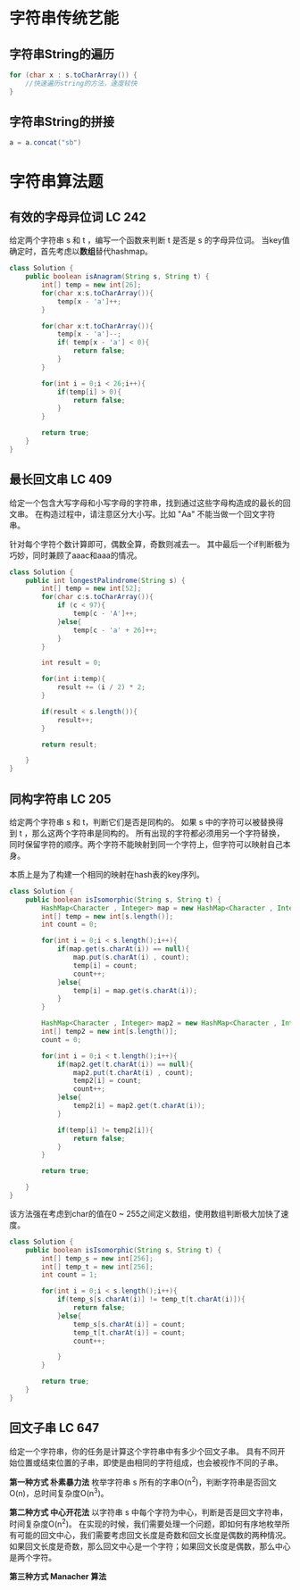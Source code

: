# 字符串传统艺能

## 字符串String的遍历
```java
for (char x : s.toCharArray()) {
    //快速遍历string的方法，速度较快
}
```


## 字符串String的拼接
```java
a = a.concat("sb")
```

# 字符串算法题

## 有效的字母异位词 LC 242
给定两个字符串 s 和 t ，编写一个函数来判断 t 是否是 s 的字母异位词。
当key值确定时，首先考虑以**数组**替代hashmap。

```java
class Solution {
    public boolean isAnagram(String s, String t) {
        int[] temp = new int[26];
        for(char x:s.toCharArray()){
            temp[x - 'a']++;
        }

        for(char x:t.toCharArray()){
            temp[x - 'a']--;
            if( temp[x - 'a'] < 0){
                return false;
            }
        }

        for(int i = 0;i < 26;i++){
            if(temp[i] > 0){
                return false;
            }
        }

        return true;
    }
}
```

## 最长回文串 LC 409
给定一个包含大写字母和小写字母的字符串，找到通过这些字母构造成的最长的回文串。
在构造过程中，请注意区分大小写。比如 "Aa" 不能当做一个回文字符串。

针对每个字符个数计算即可，偶数全算，奇数则减去一。
其中最后一个if判断极为巧妙，同时兼顾了aaac和aaa的情况。

```java
class Solution {
    public int longestPalindrome(String s) {
        int[] temp = new int[52];
        for(char c:s.toCharArray()){
            if (c < 97){
                temp[c - 'A']++;
            }else{
                temp[c - 'a' + 26]++;
            }
        }

        int result = 0;

        for(int i:temp){
            result += (i / 2) * 2;
        }

        if(result < s.length()){
            result++;
        }

        return result;

    }
}
```

## 同构字符串 LC 205
给定两个字符串 s 和 t，判断它们是否是同构的。
如果 s 中的字符可以被替换得到 t ，那么这两个字符串是同构的。
所有出现的字符都必须用另一个字符替换，同时保留字符的顺序。两个字符不能映射到同一个字符上，但字符可以映射自己本身。

本质上是为了构建一个相同的映射在hash表的key序列。
```java
class Solution {
    public boolean isIsomorphic(String s, String t) {
        HashMap<Character , Integer> map = new HashMap<Character , Integer>();
        int[] temp = new int[s.length()];
        int count = 0;

        for(int i = 0;i < s.length();i++){
            if(map.get(s.charAt(i)) == null){
                map.put(s.charAt(i) , count);
                temp[i] = count;
                count++;
            }else{
                temp[i] = map.get(s.charAt(i));
            }
        }

        HashMap<Character , Integer> map2 = new HashMap<Character , Integer>();
        int[] temp2 = new int[s.length()];
        count = 0;

        for(int i = 0;i < t.length();i++){
            if(map2.get(t.charAt(i)) == null){
                map2.put(t.charAt(i) , count);
                temp2[i] = count;
                count++;
            }else{
                temp2[i] = map2.get(t.charAt(i));
            }

            if(temp[i] != temp2[i]){
                return false;
            }
        }

        return true;

    }
}
```

该方法强在考虑到char的值在0 ~ 255之间定义数组，使用数组判断极大加快了速度。
```java
class Solution {
    public boolean isIsomorphic(String s, String t) {
        int[] temp_s = new int[256];
        int[] temp_t = new int[256];
        int count = 1;

        for(int i = 0;i < s.length();i++){
            if(temp_s[s.charAt(i)] != temp_t[t.charAt(i)]){
                return false;
            }else{
                temp_s[s.charAt(i)] = count;
                temp_t[t.charAt(i)] = count;
                count++;

            }
        }

        return true;
    }
}
```

## 回文子串 LC 647
给定一个字符串，你的任务是计算这个字符串中有多少个回文子串。
具有不同开始位置或结束位置的子串，即使是由相同的字符组成，也会被视作不同的子串。

**第一种方式 朴素暴力法**
枚举字符串 s 所有的字串O(n<sup>2</sup>)，判断字符串是否回文O(n)，总时间复杂度O(n<sup>3</sup>)。

**第二种方式 中心开花法**
以字符串 s 中每个字符为中心，判断是否是回文字符串，时间复杂度O(n<sup>2</sup>)。
在实现的时候，我们需要处理一个问题，即如何有序地枚举所有可能的回文中心，我们需要考虑回文长度是奇数和回文长度是偶数的两种情况。如果回文长度是奇数，那么回文中心是一个字符；如果回文长度是偶数，那么中心是两个字符。

**第三种方式 Manacher 算法**
